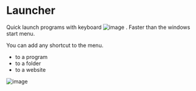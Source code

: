 # Launcher
Quick launch programs with keyboard ![image](https://github.com/jvanlangen/Launcher/assets/1532756/fbf3ab1d-8916-44e8-84c5-2e8aa8a3aa60)
. Faster than the windows start menu.

You can add any shortcut to the menu.
- to a program
- to a folder
- to a website

![image](https://github.com/jvanlangen/Launcher/assets/1532756/1a64ed46-9714-4847-a29a-fb99fe672c18)
